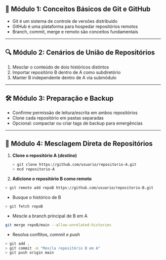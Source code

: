 ## 🎯 Módulo 1: Conceitos Básicos de Git e GitHub

- Git é um sistema de controle de versões distribuído  
- GitHub é uma plataforma para hospedar repositórios remotos  
- Branch, commit, merge e remoto são conceitos fundamentais  

---

## 🔍 Módulo 2: Cenários de União de Repositórios

1. Mesclar o conteúdo de dois históricos distintos  
2. Importar repositório B dentro de A como subdiretório  
3. Manter B independente dentro de A via submódulo  

---

## 🛠️ Módulo 3: Preparação e Backup

- Confirme permissão de leitura/escrita em ambos repositórios  
- Clone cada repositório em pastas separadas  
- Opcional: compactar ou criar tags de backup para emergências  

---

## 🔗 Módulo 4: Mesclagem Direta de Repositórios

1. **Clone o repositório A (_destino_)**  
   ```bash
   > git clone https://github.com/usuario/repositorio-A.git
   > mcd repositorio-A

2. **Adicione o repositório B como remoto**

```bash
> git remote add repoB https://github.com/usuario/repositorio-B.git
```
- Busque o histórico de B

```bash
> git fetch repoB
```
- Mescle a branch principal de B em A


```bash
git merge repoB/main --allow-unrelated-histories
```
- Resolva conflitos, _commit e push_

```bash
> git add .
> git commit -m "Mescla repositório B em A"
> git push origin main
```
